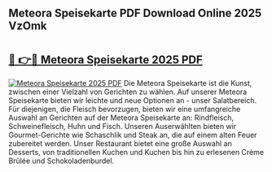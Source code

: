 ## Meteora Speisekarte PDF Download Online 2025 VzOmk

# <h2><a href="http://gc8etnj.nevu.top/?p=Meteora+Speisekarte">🔗 👉🔴 Meteora Speisekarte 2025 PDF</a></h2>

[![Meteora Speisekarte 2025 PDF](https://i.imgur.com/dBaPXMq.png)](http://gc8etnj.nevu.top/?p=Meteora+Speisekarte)
Die Meteora Speisekarte ist die Kunst, zwischen einer Vielzahl von Gerichten zu wählen. Auf unserer Meteora Speisekarte bieten wir leichte und neue Optionen an - unser Salatbereich. Für diejenigen, die Fleisch bevorzugen, bieten wir eine umfangreiche Auswahl an Gerichten auf der Meteora Speisekarte an: Rindfleisch, Schweinefleisch, Huhn und Fisch. Unseren Auserwählten bieten wir Gourmet-Gerichte wie Schaschlik und Steak an, die auf einem alten Feuer zubereitet werden. Unser Restaurant bietet eine große Auswahl an Desserts, von traditionellen Kuchen und Kuchen bis hin zu erlesenen Crème Brûlée und Schokoladenburdel.
